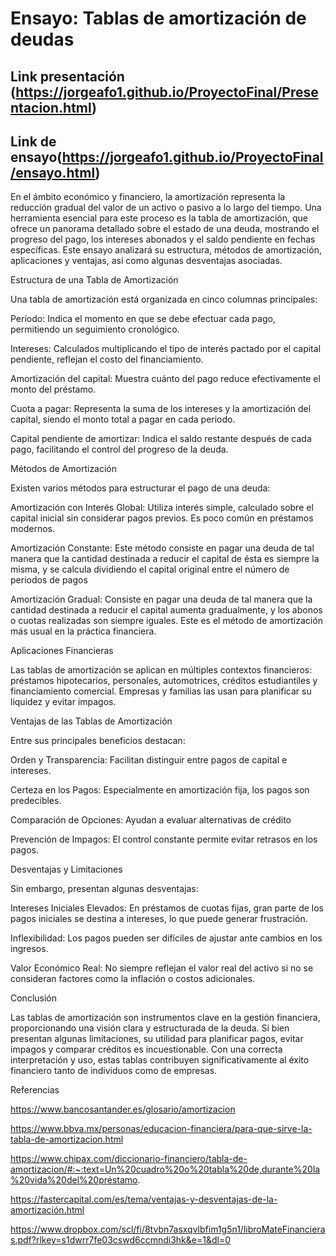 # Ensayo: Tablas de amortización de deudas
## Link presentación (https://jorgeafo1.github.io/ProyectoFinal/Presentacion.html)
## Link de ensayo(https://jorgeafo1.github.io/ProyectoFinal/ensayo.html)
En el ámbito económico y financiero, la amortización representa la reducción gradual del valor de un activo o pasivo a lo largo del tiempo. Una herramienta esencial para este proceso es la tabla de amortización, que ofrece un panorama detallado sobre el estado de una deuda, mostrando el progreso del pago, los intereses abonados y el saldo pendiente en fechas específicas. Este ensayo analizará su estructura, métodos de amortización, aplicaciones y ventajas, así como algunas desventajas asociadas.

Estructura de una Tabla de Amortización

Una tabla de amortización está organizada en cinco columnas principales:

Período: Indica el momento en que se debe efectuar cada pago, permitiendo un seguimiento cronológico.

Intereses: Calculados multiplicando el tipo de interés pactado por el capital pendiente, reflejan el costo del financiamiento.

Amortización del capital: Muestra cuánto del pago reduce efectivamente el monto del préstamo.

Cuota a pagar: Representa la suma de los intereses y la amortización del capital, siendo el monto total a pagar en cada periodo.

Capital pendiente de amortizar: Indica el saldo restante después de cada pago, facilitando el control del progreso de la deuda.

Métodos de Amortización

Existen varios métodos para estructurar el pago de una deuda:

Amortización con Interés Global: Utiliza interés simple, calculado sobre el capital inicial sin considerar pagos previos. Es poco común en préstamos modernos.

Amortización Constante: Este método consiste en pagar una deuda de tal manera que la cantidad destinada a reducir el capital de ésta es siempre la misma, y se calcula dividiendo el capital original entre el número de periodos de pagos

Amortización Gradual: Consiste en pagar una deuda de tal manera que la cantidad destinada a reducir el capital aumenta gradualmente, y los abonos o cuotas realizadas son siempre iguales. Este es el método de amortización más usual en la práctica financiera.

Aplicaciones Financieras

Las tablas de amortización se aplican en múltiples contextos financieros: préstamos hipotecarios, personales, automotrices, créditos estudiantiles y financiamiento comercial. Empresas y familias las usan para planificar su liquidez y evitar impagos.

Ventajas de las Tablas de Amortización

Entre sus principales beneficios destacan:

Orden y Transparencia: Facilitan distinguir entre pagos de capital e intereses.

Certeza en los Pagos: Especialmente en amortización fija, los pagos son predecibles.

Comparación de Opciones: Ayudan a evaluar alternativas de crédito

Prevención de Impagos: El control constante permite evitar retrasos en los pagos.

Desventajas y Limitaciones

Sin embargo, presentan algunas desventajas:

Intereses Iniciales Elevados: En préstamos de cuotas fijas, gran parte de los pagos iniciales se destina a intereses, lo que puede generar frustración.

Inflexibilidad: Los pagos pueden ser difíciles de ajustar ante cambios en los ingresos.

Valor Económico Real: No siempre reflejan el valor real del activo si no se consideran factores como la inflación o costos adicionales.

Conclusión

Las tablas de amortización son instrumentos clave en la gestión financiera, proporcionando una visión clara y estructurada de la deuda. Si bien presentan algunas limitaciones, su utilidad para planificar pagos, evitar impagos y comparar créditos es incuestionable. Con una correcta interpretación y uso, estas tablas contribuyen significativamente al éxito financiero tanto de individuos como de empresas.

Referencias

https://www.bancosantander.es/glosario/amortizacion

https://www.bbva.mx/personas/educacion-financiera/para-que-sirve-la-tabla-de-amortizacion.html

https://www.chipax.com/diccionario-financiero/tabla-de-amortizacion/#:~:text=Un%20cuadro%20o%20tabla%20de,durante%20la%20vida%20del%20préstamo.

https://fastercapital.com/es/tema/ventajas-y-desventajas-de-la-amortización.html

https://www.dropbox.com/scl/fi/8tvbn7asxqvlbfim1g5n1/libroMateFinancieras.pdf?rlkey=s1dwrr7fe03cswd6ccmndi3hk&e=1&dl=0
